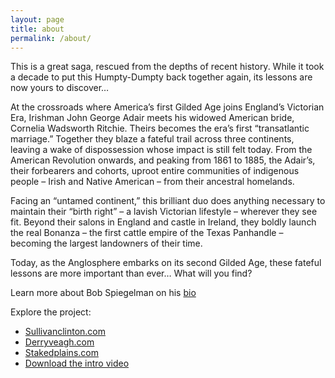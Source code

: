 ```yaml
---
layout: page
title: about
permalink: /about/
---
```

This is a great saga, rescued from the depths of recent history. While it took a decade to put this Humpty-Dumpty back together again, its lessons are now yours to discover…

At the crossroads where America’s first Gilded Age joins England’s Victorian Era, Irishman John George Adair meets his widowed American bride, Cornelia Wadsworth Ritchie. Theirs becomes the era’s first “transatlantic marriage.” Together they blaze a fateful trail across three continents, leaving a wake of dispossession whose impact is still felt today. From the American Revolution onwards, and peaking from 1861 to 1885, the Adair’s, their forbearers and cohorts, uproot entire communities of indigenous people – Irish and Native American – from their ancestral homelands.

Facing an “untamed continent,” this brilliant duo does anything necessary to maintain their “birth right” – a lavish Victorian lifestyle – wherever they see fit. Beyond their salons in England and castle in Ireland, they boldly launch the real Bonanza – the first cattle empire of the Texas Panhandle – becoming the largest landowners of their time.

Today, as the Anglosphere embarks on its second Gilded Age, these fateful lessons are more important than ever… What will you find?

Learn more about Bob Spiegelman on his [bio](http://www.sullivanclinton.com/bio/)

Explore the project:
 - [Sullivanclinton.com](http://www.sullivanclinton.com "Sullivan-Clinton Campaign")
 - [Derryveagh.com](http://www.derryveagh.com "Derryveagh Evictions")
 - [Stakedplains.com](http://www.stakedplains.com "Staked Plains")
 - [Download the intro video](/vidoes/intro.mp4)
